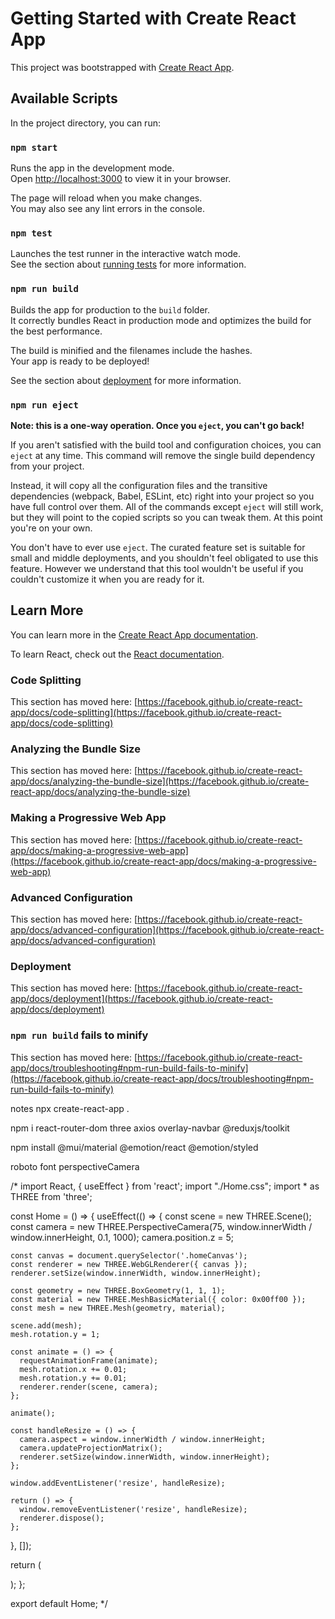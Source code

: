 # Getting Started with Create React App

This project was bootstrapped with [Create React App](https://github.com/facebook/create-react-app).

## Available Scripts

In the project directory, you can run:

### `npm start`

Runs the app in the development mode.\
Open [http://localhost:3000](http://localhost:3000) to view it in your browser.

The page will reload when you make changes.\
You may also see any lint errors in the console.

### `npm test`

Launches the test runner in the interactive watch mode.\
See the section about [running tests](https://facebook.github.io/create-react-app/docs/running-tests) for more information.

### `npm run build`

Builds the app for production to the `build` folder.\
It correctly bundles React in production mode and optimizes the build for the best performance.

The build is minified and the filenames include the hashes.\
Your app is ready to be deployed!

See the section about [deployment](https://facebook.github.io/create-react-app/docs/deployment) for more information.

### `npm run eject`

**Note: this is a one-way operation. Once you `eject`, you can't go back!**

If you aren't satisfied with the build tool and configuration choices, you can `eject` at any time. This command will remove the single build dependency from your project.

Instead, it will copy all the configuration files and the transitive dependencies (webpack, Babel, ESLint, etc) right into your project so you have full control over them. All of the commands except `eject` will still work, but they will point to the copied scripts so you can tweak them. At this point you're on your own.

You don't have to ever use `eject`. The curated feature set is suitable for small and middle deployments, and you shouldn't feel obligated to use this feature. However we understand that this tool wouldn't be useful if you couldn't customize it when you are ready for it.

## Learn More

You can learn more in the [Create React App documentation](https://facebook.github.io/create-react-app/docs/getting-started).

To learn React, check out the [React documentation](https://reactjs.org/).

### Code Splitting

This section has moved here: [https://facebook.github.io/create-react-app/docs/code-splitting](https://facebook.github.io/create-react-app/docs/code-splitting)

### Analyzing the Bundle Size

This section has moved here: [https://facebook.github.io/create-react-app/docs/analyzing-the-bundle-size](https://facebook.github.io/create-react-app/docs/analyzing-the-bundle-size)

### Making a Progressive Web App

This section has moved here: [https://facebook.github.io/create-react-app/docs/making-a-progressive-web-app](https://facebook.github.io/create-react-app/docs/making-a-progressive-web-app)

### Advanced Configuration

This section has moved here: [https://facebook.github.io/create-react-app/docs/advanced-configuration](https://facebook.github.io/create-react-app/docs/advanced-configuration)

### Deployment

This section has moved here: [https://facebook.github.io/create-react-app/docs/deployment](https://facebook.github.io/create-react-app/docs/deployment)

### `npm run build` fails to minify

This section has moved here: [https://facebook.github.io/create-react-app/docs/troubleshooting#npm-run-build-fails-to-minify](https://facebook.github.io/create-react-app/docs/troubleshooting#npm-run-build-fails-to-minify)



notes
npx create-react-app .

npm i react-router-dom three axios overlay-navbar @reduxjs/toolkit

npm install @mui/material @emotion/react @emotion/styled

roboto font
perspectiveCamera


/*
import React, { useEffect } from 'react';
import "./Home.css";
import * as THREE from 'three';

const Home = () => {
  useEffect(() => {
    const scene = new THREE.Scene();
    const camera = new THREE.PerspectiveCamera(75, window.innerWidth / window.innerHeight, 0.1, 1000);
    camera.position.z = 5;

    const canvas = document.querySelector('.homeCanvas');
    const renderer = new THREE.WebGLRenderer({ canvas });
    renderer.setSize(window.innerWidth, window.innerHeight);

    const geometry = new THREE.BoxGeometry(1, 1, 1);
    const material = new THREE.MeshBasicMaterial({ color: 0x00ff00 });
    const mesh = new THREE.Mesh(geometry, material);

    scene.add(mesh);
    mesh.rotation.y = 1;

    const animate = () => {
      requestAnimationFrame(animate);
      mesh.rotation.x += 0.01;
      mesh.rotation.y += 0.01;
      renderer.render(scene, camera);
    };

    animate();

    const handleResize = () => {
      camera.aspect = window.innerWidth / window.innerHeight;
      camera.updateProjectionMatrix();
      renderer.setSize(window.innerWidth, window.innerHeight);
    };

    window.addEventListener('resize', handleResize);

    return () => {
      window.removeEventListener('resize', handleResize);
      renderer.dispose();
    };
  }, []);

  return (
    <div className='home'>
      <canvas className='homeCanvas'></canvas>
    </div>
  );
};

export default Home;
*/
